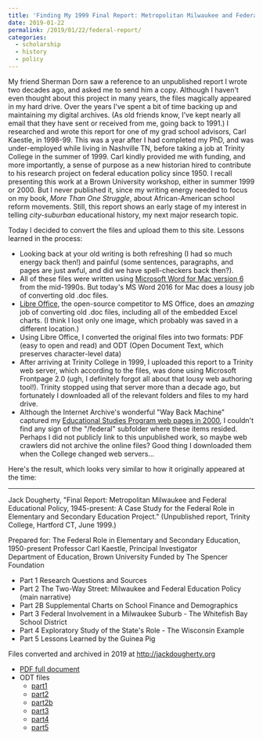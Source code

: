 ```yaml
---
title: 'Finding My 1999 Final Report: Metropolitan Milwaukee and Federal Educational Policy, 1945-present'
date: 2019-01-22
permalink: /2019/01/22/federal-report/
categories:
  - scholarship
  - history
  - policy
---
```

My friend Sherman Dorn saw a reference to an unpublished report I wrote two decades ago, and asked me to send him a copy. Although I haven't even thought about this project in many years, the files magically appeared in my hard drive. Over the years I've spent a bit of time backing up and maintaining my digital archives. (As old friends know, I've kept nearly all email that they have sent or received from me, going back to 1991.) I researched and wrote this report for one of my grad school advisors, Carl Kaestle, in 1998-99. This was a year after I had completed my PhD, and was under-employed while living in Nashville TN, before taking a job at Trinity College in the summer of 1999. Carl kindly provided me with funding, and more importantly, a sense of purpose as a new historian hired to contribute to his research project on federal education policy since 1950. I recall presenting this work at a Brown University workshop, either in summer 1999 or 2000. But I never published it, since my writing energy needed to focus on my book, *More Than One Struggle*, about African-American school reform movements. Still, this report shows an early stage of my interest in telling *city-suburban* educational history, my next major research topic.

Today I decided to convert the files and upload them to this site. Lessons learned in the process:

- Looking back at your old writing is both refreshing (I had so much energy back then!) and painful (some sentences, paragraphs, and pages are just awful, and did we have spell-checkers back then?).
- All of these files were written using [Microsoft Word for Mac version 6](https://en.wikipedia.org/wiki/Microsoft_Office#Mac_versions) from the mid-1990s. But today's MS Word 2016 for Mac does a lousy job of converting old .doc files.
- [Libre Office](https://www.libreoffice.org/), the open-source competitor to MS Office, does an *amazing* job of converting old .doc files, including all of the embedded Excel charts. (I think I lost only one image, which probably was saved in a different location.)
- Using Libre Office, I converted the original files into two formats: PDF (easy to open and read) and ODT (Open Document Text, which preserves character-level data)
- After arriving at Trinity College in 1999, I uploaded this report to a Trinity web server, which according to the files, was done using Microsoft Frontpage 2.0 (ugh, I definitely forgot all about that lousy web authoring tool!). Trinity stopped using that server more than a decade ago, but fortunately I downloaded all of the relevant folders and files to my hard drive.
- Although the Internet Archive's wonderful "Way Back Machine" captured my [Educational Studies Program web pages in 2000](https://web.archive.org/web/20001215154700/http://www.trincoll.edu:80/depts/educ/), I couldn't find any sign of the "/federal" subfolder where these items resided. Perhaps I did not publicly link to this unpublished work, so maybe web crawlers did not archive the online files? Good thing I downloaded them when the College changed web servers...

Here's the result, which looks very similar to how it originally appeared at the time:

---
Jack Dougherty, "Final Report: Metropolitan Milwaukee and Federal Educational Policy, 1945-present: A Case Study for the Federal Role in Elementary and Secondary Education Project." (Unpublished report, Trinity College, Hartford CT, June 1999.)

Prepared for: The Federal Role in Elementary and Secondary Education, 1950-present
Professor Carl Kaestle, Principal Investigator  
Department of Education, Brown University
Funded by The Spencer Foundation

- Part 1 Research Questions and Sources
- Part 2 The Two-Way Street: Milwaukee and Federal Education Policy (main narrative)
- Part 2B Supplemental Charts on School Finance and Demographics
- Part 3 Federal Involvement in a Milwaukee Suburb - The Whitefish Bay School District
- Part 4 Exploratory Study of the State's Role - The Wisconsin Example
- Part 5 Lessons Learned by the Guinea Pig

Files converted and archived in 2019 at
<http://jackdougherty.org>

- [PDF full document](/documents/dougherty1999-federal-full.pdf)
- ODT files
  - [part1](/documents/dougherty1999-federal-part1.odt)
  - [part2](/documents/dougherty1999-federal-part2.odt)
  - [part2b](/documents/dougherty1999-federal-part2b.odt)
  - [part3](/documents/dougherty1999-federal-part3.odt)
  - [part4](/documents/dougherty1999-federal-part4.odt)
  - [part5](/documents/dougherty1999-federal-part5.odt)
